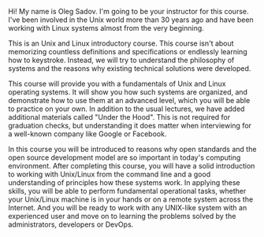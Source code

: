 Hi! My name is Oleg Sadov. I'm going to be your instructor for this course. I've been involved in the Unix world more than 30 years ago and have been working with Linux systems almost from the very beginning.

This is an Unix and Linux introductory course. This course isn't about memorizing countless definitions and specifications or endlessly learning how to keystroke. Instead, we will try to understand the philosophy of systems and the reasons why existing technical solutions were developed.

This course will provide you with a fundamentals of Unix and Linux operating systems. It will show you how such systems are organized, and demonstrate how to use them at an advanced level, which you will be able to practice on your own. In addition to the usual lectures, we have added additional materials called "Under the Hood". This is not required for graduation checks, but understanding it does matter when interviewing for a well-known company like Google or Facebook.

In this course you will be introduced to reasons why open standards and the open source development model are so important in today's computing environment. After completing this course, you will have a solid introduction to working with Unix/Linux from the command line and a good understanding of principles how these systems work. In applying these skills, you will be able to perform fundamental operational tasks, whether your Unix/Linux machine is in your hands or on a remote system across the Internet. And you will be ready to work with any UNIX-like system with an experienced user and move on to learning the problems solved by the administrators, developers or DevOps.

